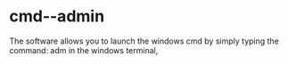 # cmd--admin
The software allows you to launch the windows cmd by simply typing the command: adm in the windows terminal,
